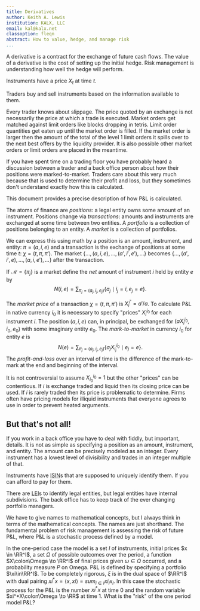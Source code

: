 ```yaml
---
title: Derivatives
author: Keith A. Lewis
institution: KALX, LLC
email: kal@kalx.net
classoption: fleqn
abstract: How to value, hedge, and manage risk
...
```


A derivative is a contract for the exchange of future cash flows.
The value of a derivative is the cost of setting up the initial
hedge. Risk management is understanding how well the hedge will perform.

Instruments have a price $X_t$ at time $t$.

Traders buy and sell instruments based on the information available to them.

Every trader knows about slippage. The price quoted by an exchange is not
necessarily the price at which a trade is executed. Market orders get matched
against limit orders like blocks dropping in tetris. Limit order quantities
get eaten up until the market order is filled. If the market order is
larger then the amount of the total of the level 1 limit orders it spills over to
the next best offers by the liquidity provider.
It is also possible other
market orders or limit orders are placed in the meantime.

If you have spent time on a trading floor you have probably
heard a discussion between a trader and a back office person about how
their positions were marked-to-market. Traders care about this very much
because that is used to determine their profit and loss, but they sometimes
don't understand exactly how this is calculated.

This document provides a precise description of how P&L is calculated.

The atoms of finance are _positions_: a legal entity owns some amount
of an instrument. Positions change via _transactions_: amounts
and instruments are exchanged at some time between two entities.
A _portfolio_ is a collection of positions belonging to an entity.
A _market_ is a collection of portfolios.

We can express this using math by a position is an amount, instrument,
and entity: $\pi = (a, i, e)$ and a transaction is the exchange of
positions at some time $t$: $\chi = (t, \pi, \pi')$.
The market ${\{\ldots,(a, i, e),\ldots,(a',i',e'),\ldots\}}$
becomes ${\{\ldots,(a', i', e),\ldots,(a,i,e'),\ldots\}}$
after the transaction.

If $\mathcal{M} = \{\pi_j\}$ is a market define the _net_ amount
of instrument $i$ held by entity $e$ by
$$
	N(i, e) = \sum_{\pi_j = (a_j, i_j, e_j)}\{a_j\mid i_j = i, e_j = e\}.
$$

The _market price_ of a transaction $\chi = (t,\pi,\pi')$ is $X^{i'}_{i} = a'/a$.
To calculate P&L in native currency $i_0$ it is necessary to specify "prices" $X^{i_0}_{i}$ for each
instrument $i$. The position $(a,i,e)$ can, in principal,
be exchanged for $(aX^{i_0}_i, i_0, e_0)$ with some imaginary entity $e_0$.
The _mark-to-market_ in currency $i_0$ for entity $e$ is
$$
	N(e) = \sum_{\pi_j = (a_j, i_j, e_j)}\{a_jX^{i_0}_{i_j}\mid e_j = e\}.
$$
The _profit-and-loss_ over an interval of time is the difference of the mark-to-mark
at the end and beginning of the interval.

It is not controversial to assume $X^{i_0}_{i_0} = 1$ but the other "prices" can be contentious.
If $i$ is exchange traded and liquid then its closing price can be used.
If $i$ is rarely traded then its price is problematic to determine.
Firms often have pricing models for illiquid instruments that everyone agrees to use
in order to prevent heated arguments.

## But that's not all!

If you work in a back office you have to deal with fiddly, but important, details.
It is not as simple as specifying a position as an amount, instrument, and entity.
The amount can be precisely modeled as an integer. Every instrument has a lowest
level of divisibility and trades in an integer multiple of that.

Instruments have [ISIN](https://en.wikipedia.org/wiki/International_Securities_Identification_Number)s
that are supposed to uniquely identify them. If you can afford to pay for them.

There are [LEI](https://en.wikipedia.org/wiki/Legal_Entity_Identifier)s to identify legal entities,
but legal entities have internal subdivisions. The back office has to keep track of
the ever changing portfolio managers.

We have to give names to mathematical concepts, but I always think
in terms of the mathematical concepts. The names are just shorthand.
The fundamental problem of risk management is assessing the risk of
future P&L, where P&L is a stochastic process defined by a model.

In the one-period case the model is a set $I$ of instruments, initial
prices $x \in \RR^I$, a set $\Omega$ of possible outcomes over the period, a
function $X\colon\Omega \to \RR^I$ of final prices given $\omega\in\Omega$ occurred,
and a probability measure $P$ on Omega. P&L is defined by specifying a
portfolio $\xi\in\RR^I$. To be completely rigorous, $\xi$ is in the dual space
of $\RR^I$ with dual pairing $xi^* x = \langle x, xi\rangle = sum_{i\in I} xi_i x_i$.
In this case the stochastic process for the P&L is the number $xi^* x$ at time 0
and the random variable $xi^*X\colon\Omega \to \RR$ at time 1.  What is the "risk"
of the one period model P&L? 

